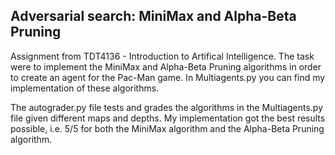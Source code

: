## Adversarial search: MiniMax and Alpha-Beta Pruning

Assignment from TDT4136 - Introduction to Artifical Intelligence. 
The task were to implement the MiniMax and Alpha-Beta Pruning algorithms in order to create an agent for the Pac-Man game.
In Multiagents.py you can find my implementation of these algorithms.

The autograder.py file tests and grades the algorithms in the Multiagents.py file given different maps and depths. My implementation got the best results possible, i.e. 5/5 for both the MiniMax algorithm and  the Alpha-Beta Pruning algorithm.
